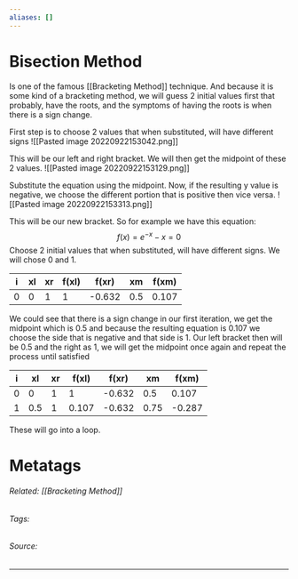 ```yaml
---
aliases: []
---
```

# Bisection Method
Is one of the famous [[Bracketing Method]] technique. And because it is some kind of a bracketing method, we will guess 2 initial values first that probably, have the roots, and the symptoms of having the roots is when there is a sign change.

First step is to choose 2 values that when substituted, will have different signs
![[Pasted image 20220922153042.png]]

This will be our left and right bracket. We will then get the midpoint of these 2 values.
![[Pasted image 20220922153129.png]]

Substitute the equation using the midpoint.
Now, if the resulting y value is negative, we choose the different portion that is positive then vice versa. 
![[Pasted image 20220922153313.png]]

This will be our new bracket.
So for example we have this equation:
$$f(x) = e^{-x} - x = 0$$
Choose 2 initial values that when substituted, will have different signs. We will chose 0 and 1.

| i   | xl  | xr  | f(xl) | f(xr)  | xm   | f(xm) |
| --- | --- | --- | ----- | ------ | ---- | ----- |
| 0   | 0   | 1   | 1     | -0.632 | 0.5  | 0.107 |

We could see that there is a sign change in our first iteration, we get the midpoint which is 0.5 and because the resulting equation is 0.107 we choose the side that is negative and that side is 1. Our left bracket then will be 0.5 and the right as 1, we will get the midpoint once again and repeat the process until satisfied

| i   | xl  | xr  | f(xl) | f(xr)  | xm   | f(xm) |
| --- | --- | --- | ----- | ------ | ---- | ----- |
| 0   | 0   | 1   | 1     | -0.632 | 0.5  | 0.107 |
| 1   | 0.5 | 1   | 0.107 | -0.632 | 0.75 | -0.287|

These will go into a loop.


# Metatags
###### Related: [[Bracketing Method]]
###### Tags: 
###### Source: 

---